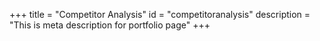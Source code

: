 +++
title = "Competitor Analysis"
id = "competitoranalysis"
description = "This is meta description for portfolio page"
+++